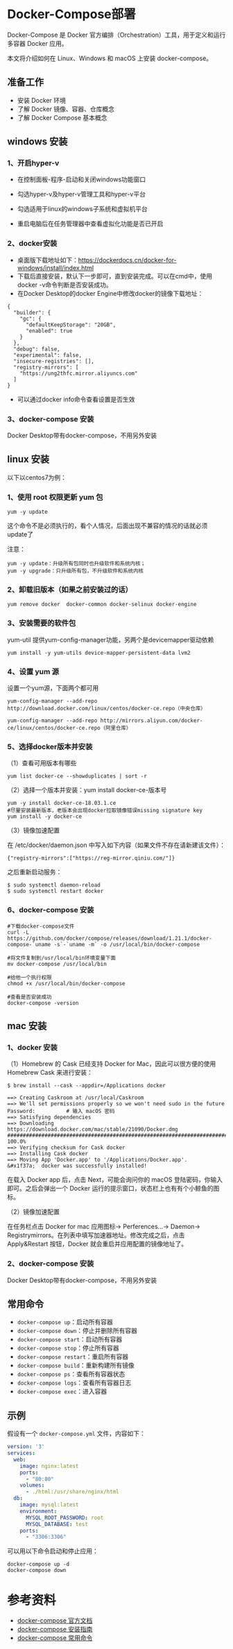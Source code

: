 # Docker-Compose部署

Docker-Compose 是 Docker 官方编排（Orchestration）工具，用于定义和运行多容器 Docker 应用。

本文将介绍如何在 Linux、Windows 和 macOS 上安装 docker-compose。

## 准备工作

- 安装 Docker 环境
- 了解 Docker 镜像、容器、仓库概念
- 了解 Docker Compose 基本概念

## windows 安装
### 1、开启hyper-v

- 在控制面板-程序-启动和关闭windows功能窗口

- 勾选hyper-v及hyper-v管理工具和hyper-v平台
- 勾选适用于linux的windows子系统和虚拟机平台
- 重启电脑后在任务管理器中查看虚拟化功能是否已开启

### 2、docker安装
- 桌面版下载地址如下：https://dockerdocs.cn/docker-for-windows/install/index.html
- 下载后直接安装，默认下一步即可，直到安装完成。可以在cmd中，使用docker -v命令判断是否安装成功。
- 在Docker Desktop的docker Engine中修改docker的镜像下载地址：
```
{
  "builder": {
    "gc": {
      "defaultKeepStorage": "20GB",
      "enabled": true
    }
  },
  "debug": false,
  "experimental": false,
  "insecure-registries": [],
  "registry-mirrors": [
    "https://ung2thfc.mirror.aliyuncs.com"
  ]
}
```
- 可以通过docker info命令查看设置是否生效
### 3、docker-compose 安装
Docker Desktop带有docker-compose，不用另外安装
## linux 安装
以下以centos7为例：
### 1、使用 root 权限更新 yum 包
```
yum -y update
```
这个命令不是必须执行的，看个人情况，后面出现不兼容的情况的话就必须update了

注意：
```
yum -y update：升级所有包同时也升级软件和系统内核；
yum -y upgrade：只升级所有包，不升级软件和系统内核
```
### 2、卸载旧版本（如果之前安装过的话）
```
yum remove docker  docker-common docker-selinux docker-engine
```
### 3、安装需要的软件包
yum-util 提供yum-config-manager功能，另两个是devicemapper驱动依赖
```
yum install -y yum-utils device-mapper-persistent-data lvm2
```
### 4、设置 yum 源

设置一个yum源，下面两个都可用
```
yum-config-manager --add-repo http://download.docker.com/linux/centos/docker-ce.repo（中央仓库）

yum-config-manager --add-repo http://mirrors.aliyun.com/docker-ce/linux/centos/docker-ce.repo（阿里仓库）
```
### 5、选择docker版本并安装
（1）查看可用版本有哪些
```
yum list docker-ce --showduplicates | sort -r
```
（2）选择一个版本并安装：yum install docker-ce-版本号
```
yum -y install docker-ce-18.03.1.ce
#尽量安装最新版本，老版本会出现docker拉取镜像错误missing signature key
yum install -y docker-ce
```
（3）镜像加速配置

在 /etc/docker/daemon.json 中写入如下内容（如果文件不存在请新建该文件）：
```
{"registry-mirrors":["https://reg-mirror.qiniu.com/"]}
```
之后重新启动服务：
```
$ sudo systemctl daemon-reload
$ sudo systemctl restart docker
```
### 6、docker-compose 安装
```
#下载docker-compose文件
curl -L https://github.com/docker/compose/releases/download/1.21.1/docker-compose-`uname -s`-`uname -m` -o /usr/local/bin/docker-compose

#将文件复制到/usr/local/bin环境变量下面
mv docker-compose /usr/local/bin

#给他一个执行权限
chmod +x /usr/local/bin/docker-compose

#查看是否安装成功
docker-compose -version
```
## mac 安装
### 1、docker 安装
（1）Homebrew  的 Cask 已经支持 Docker for Mac，因此可以很方便的使用 Homebrew Cask 来进行安装：
```
$ brew install --cask --appdir=/Applications docker

==> Creating Caskroom at /usr/local/Caskroom
==> We'll set permissions properly so we won't need sudo in the future
Password:          # 输入 macOS 密码
==> Satisfying dependencies
==> Downloading https://download.docker.com/mac/stable/21090/Docker.dmg
######################################################################## 100.0%
==> Verifying checksum for Cask docker
==> Installing Cask docker
==> Moving App 'Docker.app' to '/Applications/Docker.app'.
&#x1f37a;  docker was successfully installed!
```
在载入 Docker app 后，点击 Next，可能会询问你的 macOS 登陆密码，你输入即可。之后会弹出一个 Docker 运行的提示窗口，状态栏上也有有个小鲸鱼的图标。

（2）镜像加速配置

在任务栏点击 Docker for mac 应用图标-> Perferences...-> Daemon-> Registrymirrors。在列表中填写加速器地址。修改完成之后，点击 Apply&Restart 按钮，Docker 就会重启并应用配置的镜像地址了。

### 2、docker-compose 安装
Docker Desktop带有docker-compose，不用另外安装



## 常用命令

- `docker-compose up`：启动所有容器
- `docker-compose down`：停止并删除所有容器
- `docker-compose start`：启动所有容器
- `docker-compose stop`：停止所有容器
- `docker-compose restart`：重启所有容器
- `docker-compose build`：重新构建所有镜像
- `docker-compose ps`：查看所有容器状态
- `docker-compose logs`：查看所有容器日志
- `docker-compose exec`：进入容器

## 示例

假设有一个 `docker-compose.yml` 文件，内容如下：

```yaml
version: '3'
services:
  web:
    image: nginx:latest
    ports:
      - "80:80"
    volumes:
      - ./html:/usr/share/nginx/html
  db:
    image: mysql:latest
    environment:
      MYSQL_ROOT_PASSWORD: root
      MYSQL_DATABASE: test
    ports:
      - "3306:3306"
```

可以用以下命令启动和停止应用：

```
docker-compose up -d
docker-compose down
```


# 参考资料
- [docker-compose 官方文档](https://docs.docker.com/compose/)
- [docker-compose 安装指南](https://docs.docker.com/compose/install/)
- [docker-compose 常用命令](https://docs.docker.com/compose/reference/overview/)

